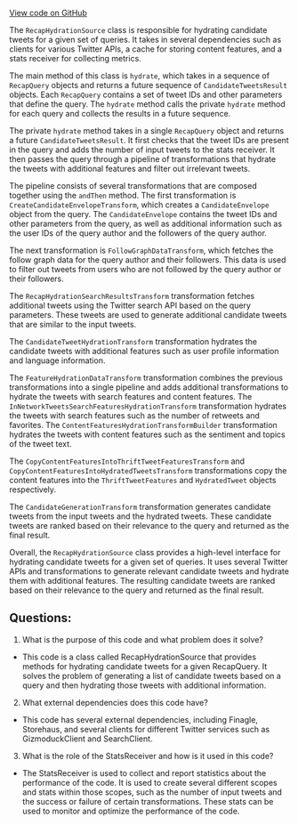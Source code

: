 [View code on GitHub](https://github.com/misbahsy/the-algorithm/timelineranker/server/src/main/scala/com/twitter/timelineranker/recap_hydration/RecapHydrationSource.scala)

The `RecapHydrationSource` class is responsible for hydrating candidate tweets for a given set of queries. It takes in several dependencies such as clients for various Twitter APIs, a cache for storing content features, and a stats receiver for collecting metrics. 

The main method of this class is `hydrate`, which takes in a sequence of `RecapQuery` objects and returns a future sequence of `CandidateTweetsResult` objects. Each `RecapQuery` contains a set of tweet IDs and other parameters that define the query. The `hydrate` method calls the private `hydrate` method for each query and collects the results in a future sequence.

The private `hydrate` method takes in a single `RecapQuery` object and returns a future `CandidateTweetsResult`. It first checks that the tweet IDs are present in the query and adds the number of input tweets to the stats receiver. It then passes the query through a pipeline of transformations that hydrate the tweets with additional features and filter out irrelevant tweets. 

The pipeline consists of several transformations that are composed together using the `andThen` method. The first transformation is `CreateCandidateEnvelopeTransform`, which creates a `CandidateEnvelope` object from the query. The `CandidateEnvelope` contains the tweet IDs and other parameters from the query, as well as additional information such as the user IDs of the query author and the followers of the query author.

The next transformation is `FollowGraphDataTransform`, which fetches the follow graph data for the query author and their followers. This data is used to filter out tweets from users who are not followed by the query author or their followers.

The `RecapHydrationSearchResultsTransform` transformation fetches additional tweets using the Twitter search API based on the query parameters. These tweets are used to generate additional candidate tweets that are similar to the input tweets.

The `CandidateTweetHydrationTransform` transformation hydrates the candidate tweets with additional features such as user profile information and language information. 

The `FeatureHydrationDataTransform` transformation combines the previous transformations into a single pipeline and adds additional transformations to hydrate the tweets with search features and content features. The `InNetworkTweetsSearchFeaturesHydrationTransform` transformation hydrates the tweets with search features such as the number of retweets and favorites. The `ContentFeaturesHydrationTransformBuilder` transformation hydrates the tweets with content features such as the sentiment and topics of the tweet text. 

The `CopyContentFeaturesIntoThriftTweetFeaturesTransform` and `CopyContentFeaturesIntoHydratedTweetsTransform` transformations copy the content features into the `ThriftTweetFeatures` and `HydratedTweet` objects respectively. 

The `CandidateGenerationTransform` transformation generates candidate tweets from the input tweets and the hydrated tweets. These candidate tweets are ranked based on their relevance to the query and returned as the final result.

Overall, the `RecapHydrationSource` class provides a high-level interface for hydrating candidate tweets for a given set of queries. It uses several Twitter APIs and transformations to generate relevant candidate tweets and hydrate them with additional features. The resulting candidate tweets are ranked based on their relevance to the query and returned as the final result.
## Questions: 
 1. What is the purpose of this code and what problem does it solve?
- This code is a class called RecapHydrationSource that provides methods for hydrating candidate tweets for a given RecapQuery. It solves the problem of generating a list of candidate tweets based on a query and then hydrating those tweets with additional information.

2. What external dependencies does this code have?
- This code has several external dependencies, including Finagle, Storehaus, and several clients for different Twitter services such as GizmoduckClient and SearchClient.

3. What is the role of the StatsReceiver and how is it used in this code?
- The StatsReceiver is used to collect and report statistics about the performance of the code. It is used to create several different scopes and stats within those scopes, such as the number of input tweets and the success or failure of certain transformations. These stats can be used to monitor and optimize the performance of the code.